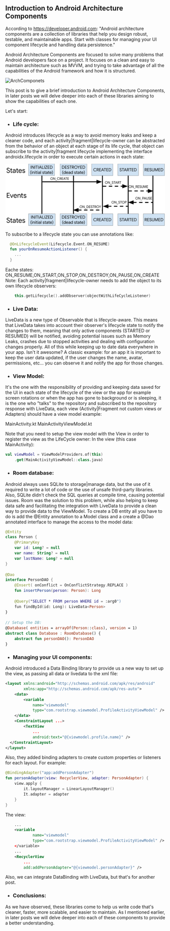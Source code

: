 
## Introduction to Android Architecture Components

According to https://developer.android.com:
"Android architecture components are a collection of libraries that help you design robust, testable, and maintainable apps. Start with classes for managing your UI component lifecycle and handling data persistence."

Android Architecture Components are focused to solve many problems that Android developers face on a project. It focuses on a clean and easy to maintain architecture such as MVVM, and trying to take advantage of all the capabilities of the Android framework and how it is structured.

![ArchComponets](images/arch_componets.png)

This post is to give a brief introduction to Android Architecture Components, in later posts we will delve deeper into each of these libraries aiming to show the capabilities of each one.

Let's start:

- ### Life cycle:

Android introduces lifecycle as a way to avoid memory leaks and keep a cleaner code, and each activity|fragment|lifecycle-owner can be abstracted from the behavior of an object at each stage of its life cycle, that object can subscribe to the activity|fragment lifecycle implementing the interface androidx.lifecycle in order to execute certain actions in each state:

![LifeCycle](images/lifecycle.jpg)

To subscribe to a lifecycle state you can use annotations like:

``` kotlin
  @OnLifecycleEvent(Lifecycle.Event.ON_RESUME)
  fun yourOnResumeActionListener() {
	...	
  }
```

Eache states:
ON_RESUME,ON_START,ON_STOP,ON_DESTROY,ON_PAUSE,ON_CREATE
Note: Each activity|fragment|lifecycle-owner needs to add the object to its own lifecycle observers:

``` kotlin 
    this.getLifecycle().addObserver(objectWithLifeCycleListener)
```

- ### Live Data:

LiveData is a new type of Observable that is lifecycle-aware. This means that LiveData takes into account their observer's lifecycle state to notify the changes to them, meaning that only active components (STARTED or RESUMED) will be notified, avoiding potential issues such as Memory Leaks, crashes due to stopped activities and dealing with configuration changes properly. All of this while keeping up to date data everywhere in your app. Isn't it awesome?
A classic example: for an app it is important to keep the user data updated, if the user changes the name, avatar, permissions, etc... you can observe it and notify the app for those changes.

- ### View Model:

It's the one with the responsibility of providing and keeping data saved for the UI in each state of the lifecycle of the view or the app for example screen rotations or when the app has gone to background or is sleeping, it is the one who "talks" to the repository and subscribed to the repository response with LiveData, each view (Activity|Fragment not custom views or Adapters) should have a view model example:

MainActivity.kt
MainActivityViewModel.kt

Note that you need to setup the view model with the View in order to register the view as the LifeCycle owner:
In the view (this case MainActivity):

``` kotlin
val viewModel = ViewModelProviders.of(this)
    .get(MainActivityViewModel::class.java)
```

- ### Room database:

Android always uses SQLite to storage|manage data, but the use of it required to write a lot of code or the use of unsafe third-party libraries. Also, SQLite didn't check the SQL queries at compile time, causing potential issues. Room was the solution to this problem, while also helping to keep data safe and facilitating the integration with LiveData to provide a clean way to provide data to the ViewModel. 
To create a DB entity all you have to do is add the @Entity annotation to a Model class and a create a @Dao annotated interface to manage the access to the model data:

``` kotlin
@Entity
class Person {
    @PrimaryKey
    var id: Long? = null
    var name: String? = null
    var lastName: Long? = null
}

@Dao
interface PersonDAO {
    @Insert( onConflict = OnConflictStrategy.REPLACE )
    fun insertPerson(person: Person): Long
 
    @Query("SELECT * FROM person WHERE id = :arg0")
    fun findById(id: Long): LiveData<Person>
}

// Setup the DB:
@Database( entities = arrayOf(Person::class), version = 1)
abstract class Database : RoomDatabase() {
    abstract fun personDAO(): PersonDAO
}
```

- ### Managing your UI components:

Android introduced a Data Binding library to provide us a new way to set up the view, as passing all data or livedata to the xml file:


``` xml
<layout xmlns:android="http://schemas.android.com/apk/res/android"
        xmlns:app="http://schemas.android.com/apk/res-auto">
    <data>
        <variable
            name="viewmodel"
            type="com.rootstrap.viewmodel.ProfileActivityViewModel" />
    </data>
    <ConstraintLayout ...>
        <TextView
            ...
            android:text="@{viewmodel.profile.name}" />
  </ConstraintLayout>
</layout>
```

Also, they added binding adapters to create custom properties or listeners for each layout. For example:

``` kotlin
@BindingAdapter("app:addPersonAdapter")
fun personAdapter(view: RecyclerView, adapter: PersonAdapter) {
	view.apply {
	    it.layoutManager = LinearLayoutManager()
	    It.adapter = adapter
    }
}
```

The view:

``` xml
    ...
    <variable
            name="viewmodel"
            type="com.rootstrap.viewmodel.ProfileActivityViewModel" />
    </variable>
    ...
    <RecyclerView
        ...
        add:addPersonAdapter="@{viewmodel.personAdapter}" />
```

Also, we can integrate DataBinding with LiveData, but that's for another post.

- ### Conclusions: 

As we have observed, these libraries come to help us write code that's cleaner, faster, more scalable, and easier to maintain. As I mentioned earlier, in later posts we will delve deeper into each of these components to provide a better understanding.
